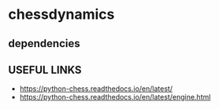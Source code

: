 # chessdynamics

## dependencies

## USEFUL LINKS
* https://python-chess.readthedocs.io/en/latest/
* https://python-chess.readthedocs.io/en/latest/engine.html
